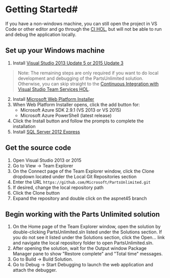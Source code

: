 # Getting Started#

If you have a non-windows machine, you can still open the project in VS Code or other editor and go through the [CI HOL](https://github.com/Microsoft/PartsUnlimited/tree/aspnet45/docs/HOL_Continuous_Integration), but will not be able to run and debug the application locally.

## Set up your Windows machine
1. Install [Visual Studio 2013 Update 5 or 2015 Update 3](http://www.visualstudio.com)
 > Note: The remaining steps are only required if you want to do local development and debugging of the PartsUnlimited solution.  Otherwise, you can skip straight to the [Continuous Integration with Visual Studio Team Services HOL](https://github.com/Microsoft/PartsUnlimited/tree/aspnet45/docs/HOL_Continuous_Integration).
2. Install [Microsoft Web Platform Installer](http://www.microsoft.com/web/downloads/platform.aspx)
3. When Web Platform Installer opens, click the add button for:
    - Microsoft Azure SDK 2.9.1 (VS 2013 or VS 2015)
    - Microsoft Azure PowerShell (latest release)
4. Click the Install button and follow the prompts to complete the installation
5. Install [SQL Server 2012 Express](http://go.microsoft.com/fwlink/?LinkID=627336)

## Get the source code
1. Open Visual Studio 2013 or 2015
2. Go to View -> Team Explorer
3. On the Connect page of the Team Explorer window, click the Clone dropdown located under the Local Git Repositories section
4. Enter the URL `https://github.com/Microsoft/PartsUnlimited.git`
5. If desired, change the local repository path
6. Click the Clone button
7. Expand the repository and double click on the aspnet45 branch

## Begin working with the Parts Unlimited solution
1. On the Home page of the Team Explorer window, open the solution by double-clicking PartsUnlimited.sln listed under the Solutions section.  If you do not see it listed under the Solutions section, click the Open... link and navigate the local repository folder to open PartsUnlimited.sln.
2. After opening the solution, wait for the Output window Package Manager pane to show "Restore complete" and "Total time" messages.
3. Go to Build -> Build Solution.
4. Go to Debug -> Start Debugging to launch the web application and attach the debugger.